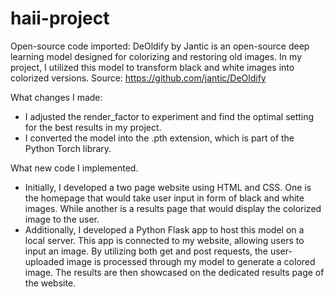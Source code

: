 # haii-project

Open-source code imported:
DeOldify by Jantic is an open-source deep learning model designed for colorizing and restoring old images. In my project, I utilized this model to transform black and white images into colorized versions.
Source: https://github.com/jantic/DeOldify

What changes I made: 
- I adjusted the render_factor to experiment and find the optimal setting for the best results in my project.
- I converted the model into the .pth extension, which is part of the Python Torch library.

What new code I implemented.
- Initially, I developed a two page website using HTML and CSS. One is the homepage that would take user input in form of black and white images. While another is a results page that would display the colorized image to the user.
- Additionally, I developed a Python Flask app to host this model on a local server. This app is connected to my website, allowing users to input an image. By utilizing both get and post requests, the user-uploaded image is processed through my model to generate a colored image. The results are then showcased on the dedicated results page of the website.